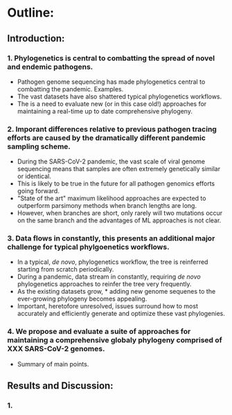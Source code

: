 # Outline:

## Introduction: 
### 1. Phylogenetics is central to combatting the spread of novel and endemic pathogens. 
+ Pathogen genome sequencing has made phylogenetics central to combatting the pandemic. Examples. 
+ The vast datasets have also shattered typical phylogenetics workflows.
+ The is a need to evaluate new (or in this case old!) approaches for maintaining a real-time up to date comprehensive phylogeny. 

### 2. Imporant differences relative to previous pathogen tracing efforts are caused by the dramatically different pandemic sampling scheme.  
+ During the SARS-CoV-2 pandemic, the vast scale of viral genome sequencing means that samples are often extremely genetically similar or identical. 
+ This is likely to be true in the future for all pathogen genomics efforts going forward. 
+ "State of the art" maximum likelihood approaches are expected to outperform parsimony methods when branch lengths are long. 
+ However, when branches are short, only rarely will two mutations occur on the same branch and the advantages of ML approaches is not clear.  

### 3. Data flows in constantly, this presents an additional major challenge for typical phylgoenetics workflows. 
+ In a typical, *de novo*, phylogenetics workflow, the tree is reinferred starting from scratch periodically. 
+ During a pandemic, data stream in constantly, requiring *de novo* phylogenetics approaches to reinfer the tree very frequently. 
+ As the existing datasets grow, * adding new genome sequenes to the ever-growing phylogeny becomes appealing. 
+ Important, heretofore unresolved, issues surround how to most accurately and efficiently generate and optimize these vast phylogenies. 

### 4. We propose and evaluate a suite of approaches for maintaining a comprehensive globaly phylogeny comprised of XXX SARS-CoV-2 genomes. 
+ Summary of main points. 


## Results and Discussion: 
### 1. 
